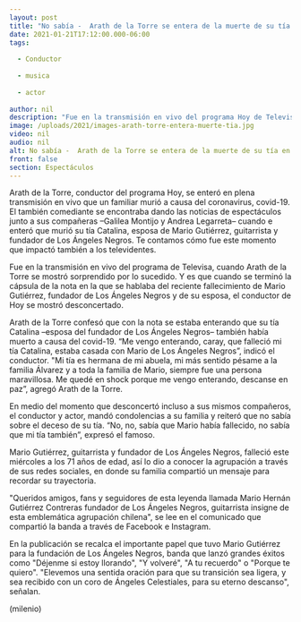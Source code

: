 ```yaml
---
layout: post
title: "No sabía -  Arath de la Torre se entera de la muerte de su tía en plena transmisión de 'Hoy'"
date: 2021-01-21T17:12:00.000-06:00
tags:
  
  - Conductor
  
  - musica
  
  - actor
  
author: nil
description: "Fue en la transmisión en vivo del programa Hoy de Televisa, cuando Arath de la Torre se enteró que su tía había muerto a causa del covid-19."
image: /uploads/2021/images-arath-torre-entera-muerte-tia.jpg
video: nil
audio: nil
alt: No sabía -  Arath de la Torre se entera de la muerte de su tía en plena transmisión de 'Hoy'
front: false
section: Espectáculos
---
```


Arath de la Torre, conductor del programa Hoy, se enteró en plena transmisión en vivo que un familiar murió a causa del coronavirus, covid-19. El también comediante se encontraba dando las noticias de espectáculos junto a sus compañeras –Galilea Montijo y Andrea Legarreta– cuando e enteró que murió su tía Catalina, esposa de Mario Gutiérrez, guitarrista y fundador de Los Ángeles Negros. Te contamos cómo fue este momento que impactó también a los televidentes. 

Fue en la transmisión en vivo del programa de Televisa, cuando Arath de la Torre se mostró sorprendido por lo sucedido. Y es que cuando se terminó la cápsula de la nota en la que se hablaba del reciente fallecimiento de Mario Gutiérrez, fundador de Los Ángeles Negros y de su esposa, el conductor de Hoy se mostró desconcertado. 

Arath de la Torre confesó que con la nota se estaba enterando que su tía Catalina –esposa del fundador de Los Ángeles Negros– también había muerto a causa del covid-19. “Me vengo enterando, caray, que falleció mi tía Catalina, estaba casada con Mario de Los Ángeles Negros”, indicó el conductor. "Mi tía es hermana de mi abuela, mi más sentido pésame a la familia Álvarez y a toda la familia de Mario, siempre fue una persona maravillosa. Me quedé en shock porque me vengo enterando, descanse en paz”, agregó Arath de la Torre. 

En medio del momento que desconcertó incluso a sus mismos compañeros, el conductor y actor, mandó condolencias a su familia y reiteró que no sabía sobre el deceso de su tía. “No, no, sabía que Mario había fallecido, no sabía que mi tía también”, expresó el famoso. 


Mario Gutiérrez, guitarrista y fundador de Los Ángeles Negros, falleció este miércoles a los 71 años de edad, así lo dio a conocer la agrupación a través de sus redes sociales, en donde su familia compartió un mensaje para recordar su trayectoria.  

 "Queridos amigos, fans y seguidores de esta leyenda llamada Mario Hernán Gutiérrez Contreras fundador de Los Ángeles Negros, guitarrista insigne de esta emblemática agrupación chilena", se lee en el comunicado que compartió la banda a través de Facebook e Instagram.  

En la publicación se recalca el importante papel que tuvo Mario Gutiérrez para la fundación de Los Ángeles Negros, banda que lanzó grandes éxitos como "Déjenme si estoy llorando", "Y volveré", "A tu recuerdo" o "Porque te quiero".  "Elevemos una sentida oración para que su transición sea ligera, y sea recibido con un coro de Ángeles Celestiales, para su eterno descanso", señalan. 

(milenio)